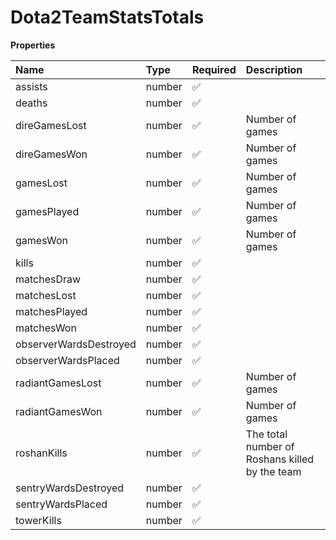 # Dota2TeamStatsTotals

**Properties**

| Name                   | Type   | Required | Description                                    |
| :--------------------- | :----- | :------- | :--------------------------------------------- |
| assists                | number | ✅       |                                                |
| deaths                 | number | ✅       |                                                |
| direGamesLost          | number | ✅       | Number of games                                |
| direGamesWon           | number | ✅       | Number of games                                |
| gamesLost              | number | ✅       | Number of games                                |
| gamesPlayed            | number | ✅       | Number of games                                |
| gamesWon               | number | ✅       | Number of games                                |
| kills                  | number | ✅       |                                                |
| matchesDraw            | number | ✅       |                                                |
| matchesLost            | number | ✅       |                                                |
| matchesPlayed          | number | ✅       |                                                |
| matchesWon             | number | ✅       |                                                |
| observerWardsDestroyed | number | ✅       |                                                |
| observerWardsPlaced    | number | ✅       |                                                |
| radiantGamesLost       | number | ✅       | Number of games                                |
| radiantGamesWon        | number | ✅       | Number of games                                |
| roshanKills            | number | ✅       | The total number of Roshans killed by the team |
| sentryWardsDestroyed   | number | ✅       |                                                |
| sentryWardsPlaced      | number | ✅       |                                                |
| towerKills             | number | ✅       |                                                |

<!-- This file was generated by liblab | https://liblab.com/ -->
